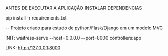 ANTES DE EXECUTAR A APLICAÇÃO INSTALAR DEPENDENCIAS

pip install -r requirements.txt

-- Projeto criado para estudo de python/Flask/Django em um modelo MVC 

INIT: waitress-serve --host=0.0.0.0 --port=8000 controllers:app

LINK: http://127.0.0.1:8000


